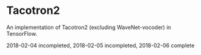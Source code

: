 # Tacotron2

An implementation of Tacotron2 (excluding WaveNet-vocoder) in TensorFlow.

2018-02-04 incompleted, 
2018-02-05 incompleted,
2018-02-06 complete
